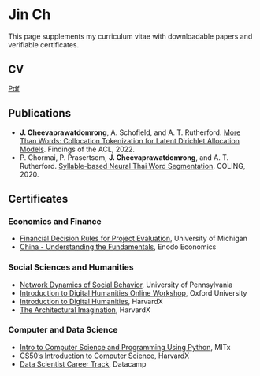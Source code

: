 # Jin Ch

This page supplements my curriculum vitae with downloadable papers and verifiable certificates.

## CV

[Pdf](assets/docs/cheeva_cv.pdf)

## Publications

- **J. Cheevaprawatdomrong**, A. Schofield, and A. T. Rutherford. [More Than Words:
Collocation Tokenization for Latent Dirichlet Allocation Models](assets/docs/More_Than_Words.pdf). Findings of the ACL, 2022.
- P. Chormai, P. Prasertsom, **J. Cheevaprawatdomrong**, and A. T. Rutherford.
[Syllable-based Neural Thai Word Segmentation](assets/docs/Word_Segmentation.pdf). COLING, 2020.

## Certificates

### Economics and Finance
- [Financial Decision Rules for Project Evaluation](https://courses.edx.org/certificates/c5da5308db6d4c55b4c604a25f6a5e59), University of Michigan
- [China - Understanding the Fundamentals](https://courses.edx.org/certificates/1f32aee413384e979c4ce5b75d2a97b9), Enodo Economics

### Social Sciences and Humanities
- [Network Dynamics of Social Behavior](https://www.coursera.org/account/accomplishments/verify/6DMA386BVBUB?utm_source=link&utm_medium=certificate&utm_content=cert_image&utm_campaign=sharing_cta&utm_product=course), University of Pennsylvania
- [Introduction to Digital Humanities Online Workshop](assets/docs/oxford_dh.pdf), Oxford University
- [Introduction to Digital Humanities](https://courses.edx.org/certificates/b011e916c3f24aae919865a9af89c874), HarvardX
- [The Architectural Imagination](https://courses.edx.org/certificates/015d94b104934ad088c3bd7afff80b3e), HarvardX


### Computer and Data Science
- [Intro to Computer Science and Programming Using Python](https://courses.edx.org/certificates/fef8542658bd4d91be23591e382129a6), MITx
- [CS50’s Introduction to Computer Science](https://courses.edx.org/certificates/e9ea6c9ab4884687b80c536f0394a0e7), HarvardX
- [Data Scientist Career Track](https://www.datacamp.com/statement-of-accomplishment/track/3b56e2dbdde893aaf1e066736752f88a3ecd1da3), Datacamp




<!--
## Welcome to GitHub Pages
- You can use the [editor on GitHub](https://github.com/jin236248/jin236248.github.io/edit/main/index.md) to maintain and preview the content for your website in Markdown files.
- For more details see [Basic writing and formatting syntax](https://docs.github.com/en/github/writing-on-github/getting-started-with-writing-and-formatting-on-github/basic-writing-and-formatting-syntax).
- Your Pages site will use the layout and styles from the Jekyll theme you have selected in your [repository settings](https://github.com/jin236248/jin236248.github.io/settings/pages). The name of this theme is saved in the Jekyll `_config.yml` configuration file.
- Having trouble with Pages? Check out our [documentation](https://docs.github.com/categories/github-pages-basics/) or [contact support](https://support.github.com/contact) and we’ll help you sort it out.
-->
